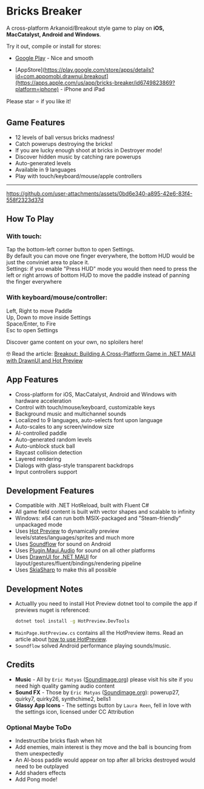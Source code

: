 # Bricks Breaker

A cross-platform Arkanoid/Breakout style game to play on **iOS, MacCatalyst, Android and Windows**.

Try it out, compile or install for stores:

* [Google Play](https://play.google.com/store/apps/details?id=com.appomobi.drawnui.breakout) - Nice and smooth

* [AppStore](https://play.google.com/store/apps/details?id=com.appomobi.drawnui.breakout](https://apps.apple.com/us/app/bricks-breaker/id6749823869?platform=iphone) - iPhone and iPad

Please star ⭐ if you like it!

## Game Features
* 12 levels of ball versus bricks madness!
* Catch powerups destroying the bricks!
* If you are lucky enough shoot at bricks in Destroyer mode!
* Discover hidden music by catching rare powerups
* Auto-generated levels
* Available in 9 languages
* Play with touch/keyboard/mouse/apple controllers

---

https://github.com/user-attachments/assets/0bd6e340-a895-42e6-83f4-558f2323d37d

## How To Play

### With touch:

Tap the bottom-left corner button to open Settings.  
By default you can move one finger everywhere, the bottom HUD would be just the conviniet area to place it.  
Settings: if you enable "Press HUD" mode you would then need to press the left or right arrows of bottom HUD to move the paddle instead of panning the finger everywhere

### With keyboard/mouse/controller:

Left, Right to move Paddle  
Up, Down to move inside Settings  
Space/Enter, to Fire  
Esc to open Settings  

Discover game content on your own, no sploilers here!

🤓 Read the article: [Breakout: Building A Cross-Platform Game in .NET MAUI with DrawnUI and Hot Preview](https://taublast.github.io/posts/Breakout)

## App Features
* Cross-platform for iOS, MacCatalyst, Android and Windows with hardware acceleration
* Control with touch/mouse/keyboard, customizable keys
* Background music and multichannel sounds
* Localized to 9 languages, auto-selects font upon language
* Auto-scales to any screen/window size
* AI-controlled paddle
* Auto-generated random levels
* Auto-unblock stuck ball
* Raycast collision detection
* Layered rendering
* Dialogs with glass-style transparent backdrops
* Input controllers support

## Development Features
* Compatible with .NET HotReload, built with Fluent C#
* All game field content is built with vector shapes and scalable to infinity
* Windows: x64 can run both MSIX-packaged and "Steam-friendly" unpackaged mode
* Uses [Hot Preview](https://github.com/BretJohnson/hot-preview) to dynamically preview levels/states/languages/sprites and much more
* Uses [Soundflow](https://github.com/LSXPrime/SoundFlow) for sound on Android
* Uses [Plugin.Maui.Audio](https://github.com/jfversluis/Plugin.Maui.Audio) for sound on all other platforms
* Uses [DrawnUI for .NET MAUI](https://github.com/taublast/DrawnUi) for layout/gestures/fluent/bindings/rendering pipeline
* Uses [SkiaSharp](https://github.com/mono/SkiaSharp) to make this all possible

## Development Notes
* Actuallly you need to install Hot Preview dotnet tool to compile the app if previews nuget is referenced:
    ```bash
    dotnet tool install -g HotPreview.DevTools
    ```
* `MainPage.HotPreview.cs` contains all the HotPreview items. Read an article about [how to use HotPreview](https://github.com/BretJohnson/hot-preview). 
* `Soundflow` solved Android performance playing sounds/music.

## Credits

* **Music** - All by `Eric Matyas` ([Soundimage.org](https://Soundimage.org)) please visit his site if you need high quality gaming audio content
* **Sound FX** - Those by `Eric Matyas` ([Soundimage.org](https://Soundimage.org)): powerup27, quirky7, quirky26, synthchime2, bells1
* **Glassy App Icons** - The settings button by `Laura Reen`, fell in love with the settings icon, licensed under CC Attribution

### Optional Maybe ToDo

* Indestructibe bricks flash when hit
* Add enemies, main interest is they move and the ball is bouncing from them unexpectedly
* An AI-boss paddle would appear on top after all bricks destroyed would need to be outplayed
* Add shaders effects
* Add Pong mode!
